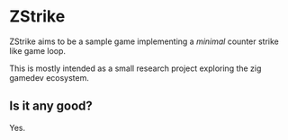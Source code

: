 # ZStrike

ZStrike aims to be a sample game implementing a *minimal* counter strike like game loop.

This is mostly intended as a small research project exploring the zig gamedev ecosystem.

## Is it any good?

Yes.
